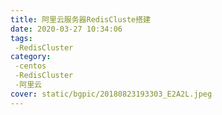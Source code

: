 ```yaml
---
title: 阿里云服务器RedisCluste搭建
date: 2020-03-27 10:34:06
tags:
 -RedisCluster
category:
 -centos
 -RedisCluster
 -阿里云
cover: static/bgpic/20180823193303_E2A2L.jpeg
---
```

